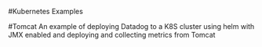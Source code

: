 #Kubernetes Examples

#Tomcat
An example of deploying Datadog to a K8S cluster using helm with JMX enabled and deploying and collecting metrics from Tomcat

